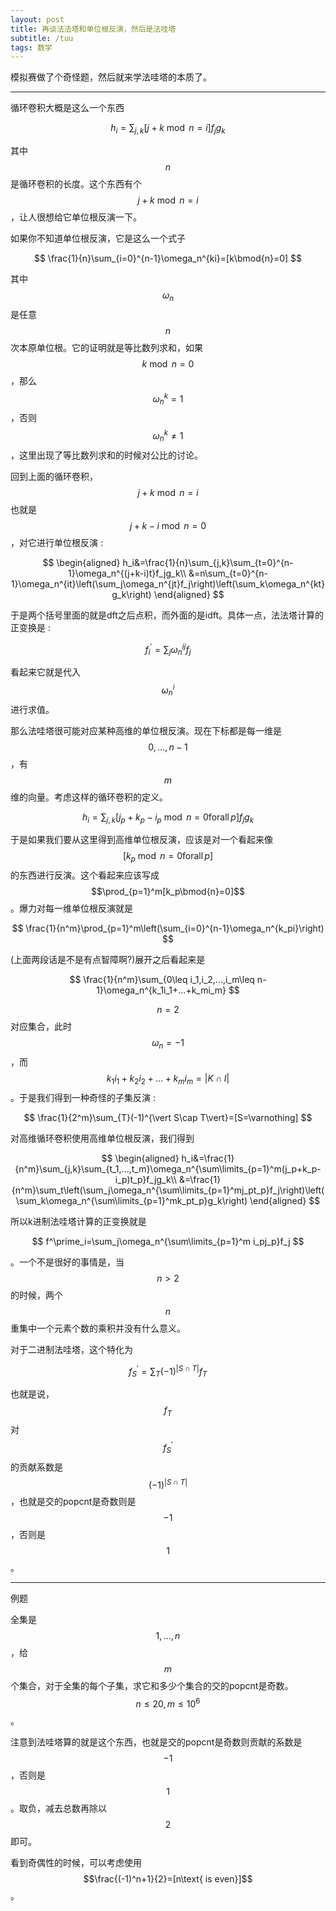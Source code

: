 ```yaml
---
layout: post
title: 再谈法法塔和单位根反演，然后是法哇塔
subtitle: /tuu
tags: 数学
---
```


模拟赛做了个奇怪题，然后就来学法哇塔的本质了。

-----

循环卷积大概是这么一个东西

$$
h_i=\sum_{j,k}[j+k\bmod{n}=i]f_jg_k
$$

其中$$n$$是循环卷积的长度。这个东西有个$$j+k\bmod{n}=i$$，让人很想给它单位根反演一下。

如果你不知道单位根反演，它是这么一个式子

$$
\frac{1}{n}\sum_{i=0}^{n-1}\omega_n^{ki}=[k\bmod{n}=0]
$$

其中$$\omega_n$$是任意$$n$$次本原单位根。它的证明就是等比数列求和，如果$$k\bmod{n}=0$$，那么$$\omega_n^k=1$$，否则$$\omega_n^k\neq 1$$，这里出现了等比数列求和的时候对公比的讨论。

回到上面的循环卷积，$$j+k\bmod{n}=i$$也就是$$j+k-i\bmod{n}=0$$，对它进行单位根反演 : 

$$
\begin{aligned}
h_i&=\frac{1}{n}\sum_{j,k}\sum_{t=0}^{n-1}\omega_n^{(j+k-i)t}f_jg_k\\
&=n\sum_{t=0}^{n-1}\omega_n^{it}\left(\sum_j\omega_n^{jt}f_j\right)\left(\sum_k\omega_n^{kt}g_k\right)
\end{aligned}
$$

于是两个括号里面的就是dft之后点积，而外面的是idft。具体一点，法法塔计算的正变换是 : 

$$
f^\prime_i=\sum_j\omega_n^{ij}f_j
$$

看起来它就是代入$$\omega_n^i$$进行求值。

那么法哇塔很可能对应某种高维的单位根反演。现在下标都是每一维是$$0,...,n-1$$，有$$m$$维的向量。考虑这样的循环卷积的定义。

$$
h_i=\sum_{j,k}[j_p+k_p-i_p\bmod{n}=0\operatorname{forall}p]f_jg_k
$$

于是如果我们要从这里得到高维单位根反演，应该是对一个看起来像$$[k_p\bmod{n}=0\operatorname{forall}p]$$的东西进行反演。这个看起来应该写成$$\prod_{p=1}^m[k_p\bmod{n}=0]$$。爆力对每一维单位根反演就是

$$
\frac{1}{n^m}\prod_{p=1}^m\left(\sum_{i=0}^{n-1}\omega_n^{k_pi}\right)
$$

(上面两段话是不是有点智障啊?)展开之后看起来是

$$
\frac{1}{n^m}\sum_{0\leq i_1,i_2,...,i_m\leq n-1}\omega_n^{k_1i_1+...+k_mi_m}
$$

$$n=2$$对应集合，此时$$\omega_n=-1$$，而$$k_1i_1+k_2i_2+...+k_mi_m=\vert K\cap I\vert$$。于是我们得到一种奇怪的子集反演 : 

$$
\frac{1}{2^m}\sum_{T}(-1)^{\vert S\cap T\vert}=[S=\varnothing]
$$

对高维循环卷积使用高维单位根反演，我们得到

$$
\begin{aligned}
h_i&=\frac{1}{n^m}\sum_{j,k}\sum_{t_1,...,t_m}\omega_n^{\sum\limits_{p=1}^m(j_p+k_p-i_p)t_p}f_jg_k\\
&=\frac{1}{n^m}\sum_t\left(\sum_j\omega_n^{\sum\limits_{p=1}^mj_pt_p}f_j\right)\left(\sum_k\omega_n^{\sum\limits_{p=1}^mk_pt_p}g_k\right)
\end{aligned}
$$

所以k进制法哇塔计算的正变换就是

$$
f^\prime_i=\sum_j\omega_n^{\sum\limits_{p=1}^m i_pj_p}f_j
$$

。一个不是很好的事情是，当$$n>2$$的时候，两个$$n$$重集中一个元素个数的乘积并没有什么意义。


对于二进制法哇塔，这个特化为

$$
f^\prime_S=\sum_T(-1)^{\vert S\cap T\vert}f_T
$$

也就是说，$$f_T$$对$$f^\prime_S$$的贡献系数是$$(-1)^{\vert S\cap T\vert}$$，也就是交的popcnt是奇数则是$$-1$$，否则是$$1$$。

-----

例题

全集是$$1,...,n$$，给$$m$$个集合，对于全集的每个子集，求它和多少个集合的交的popcnt是奇数。$$n\leq 20,m\leq 10^6$$。

注意到法哇塔算的就是这个东西，也就是交的popcnt是奇数则贡献的系数是$$-1$$，否则是$$1$$。取负，减去总数再除以$$2$$即可。

看到奇偶性的时候，可以考虑使用$$\frac{(-1)^n+1}{2}=[n\text{ is even}]$$。